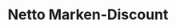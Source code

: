 ---
title: "Netto Marken-Discount"
url: /fuerth/netto-marken-discount-kronacher-strasse/
shop: Supermarkt
---